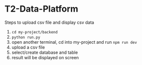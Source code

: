 # T2-Data-Platform

Steps to upload csv file and display csv data  
1. `cd my-project/backend`
2. `python run.py`
3. open another terminal, cd into my-project and run `npm run dev`
4. upload a csv file 
5. select/create database and table
5. result will be displayed on screen
